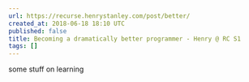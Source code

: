 ```yaml
---
url: https://recurse.henrystanley.com/post/better/
created_at: 2018-06-18 18:10 UTC
published: false
title: Becoming a dramatically better programmer - Henry @ RC S1
tags: []
---
```


some stuff on learning
